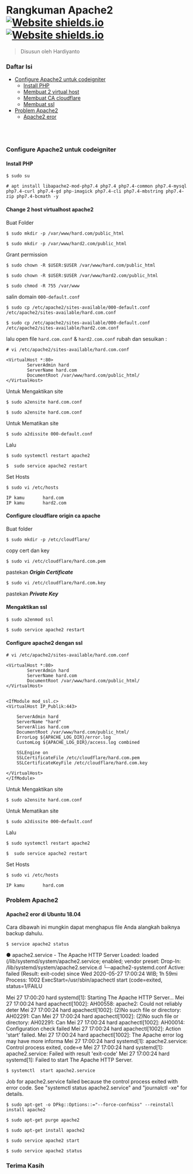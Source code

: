 # Rangkuman Apache2 [![Website shields.io](https://img.shields.io/badge/codeigniter-v--3.x-orange)](http://shields.io/) [![Website shields.io](https://img.shields.io/badge/apache2----yellow)](http://shields.io/)
> Disusun oleh Hardiyanto


### Daftar Isi

* [Configure Apache2 untuk codeigniter](#configurasi-apache2-untuk-codeigniter)
    * [Install PHP](#install-php)
    * [Membuat 2 virtual host](#change-2-host-virtualhost-apache2)
    * [Membuat CA cloudflare](#configure-cloudflare-origin-ca-apache)
    * [Membuat ssl](#configure-apache2-dengan-ssl)
* [Problem Apache2](#problem-apache2)
    * [Apache2 eror](#apache2-eror-di-ubuntu-1804)
<br>
</br>

### Configure Apache2 untuk codeigniter

#### Install PHP
```
$ sudo su
```
```
# apt install libapache2-mod-php7.4 php7.4 php7.4-common php7.4-mysql php7.4-curl php7.4-gd php-imagick php7.4-cli php7.4-mbstring php7.4-zip php7.4-bcmath -y
```
#### Change 2 host virtualhost apache2
Buat Folder
```
$ sudo mkdir -p /var/www/hard.com/public_html
```
```
$ sudo mkdir -p /var/www/hard2.com/public_html
```
Grant permission
```
$ sudo chown -R $USER:$USER /var/www/hard.com/public_html
```
```
$ sudo chown -R $USER:$USER /var/www/hard2.com/public_html
```
```
$ sudo chmod -R 755 /var/www
```

salin domain ```000-default.conf```
```
$ sudo cp /etc/apache2/sites-available/000-default.conf /etc/apache2/sites-available/hard.com.conf
```
```
$ sudo cp /etc/apache2/sites-available/000-default.conf /etc/apache2/sites-available/hard2.com.conf
```
lalu open file ```hard.com.conf``` & ```hard2.com.conf``` rubah dan sesuikan :
```
# vi /etc/apache2/sites-available/hard.com.conf
```
```
<VirtualHost *:80> 
        ServerAdmin hard
        ServerName hard.com  
        DocumentRoot /var/www/hard.com/public_html/ 
</VirtualHost> 
```
Untuk Mengaktikan site
```
$ sudo a2ensite hard.com.conf
```
```
$ sudo a2ensite hard.com.conf
```
Untuk Mematikan site
```
$ sudo a2dissite 000-default.conf
```
Lalu
```
$ sudo systemctl restart apache2
```
```
$  sudo service apache2 restart
```

Set Hosts
```
$ sudo vi /etc/hosts
```
```
IP kamu       hard.com
IP kamu       hard2.com
```

#### Configure cloudflare origin ca apache
Buat folder
```
$ sudo mkdir -p /etc/cloudflare/
```
copy cert dan key
```
$ sudo vi /etc/cloudflare/hard.com.pem
```
pastekan  ***Origin Certificate*** 
```
$ sudo vi /etc/cloudflare/hard.com.key
```
pastekan ***Private Key***

#### Mengaktikan ssl
```
$ sudo a2enmod ssl
```
```
$ sudo service apache2 restart
```
#### Configure apache2 dengan ssl

```
# vi /etc/apache2/sites-available/hard.com.conf
```
```
<VirtualHost *:80> 
        ServerAdmin hard  
        ServerName hard.com  
        DocumentRoot /var/www/hard.com/public_html/ 
</VirtualHost> 
 
 
<IfModule mod_ssl.c> 
<VirtualHost IP_Publik:443> 
 
    ServerAdmin hard  
    ServerName "hard" 
    ServerAlias hard.com
    DocumentRoot /var/www/hard.com/public_html/
    ErrorLog ${APACHE_LOG_DIR}/error.log
    CustomLog ${APACHE_LOG_DIR}/access.log combined

    SSLEngine on
    SSLCertificateFile /etc/cloudflare/hard.com.pem
    SSLCertificateKeyFile /etc/cloudflare/hard.com.key

</VirtualHost>
</IfModule>
```
Untuk Mengaktikan site
```
$ sudo a2ensite hard.com.conf
```
Untuk Mematikan site
```
$ sudo a2dissite 000-default.conf
```
Lalu
```
$ sudo systemctl restart apache2
```
```
$  sudo service apache2 restart
```

Set Hosts
```
$ sudo vi /etc/hosts
```
```
IP kamu       hard.com
```

### Problem Apache2

#### Apache2 eror di Ubuntu 18.04

Cara dibawah ini mungkin dapat menghapus file Anda alangkah
 baiknya backup dahulu.
 ```
$ service apache2 status
```
● apache2.service - The Apache HTTP Server
   Loaded: loaded (/lib/systemd/system/apache2.service; enabled; vendor preset: 
  Drop-In: /lib/systemd/system/apache2.service.d
           └─apache2-systemd.conf
   Active: failed (Result: exit-code) since Wed 2020-05-27 17:00:24 WIB; 1h 59mi
  Process: 1002 ExecStart=/usr/sbin/apachectl start (code=exited, status=1/FAILU

Mei 27 17:00:20 hard systemd[1]: Starting The Apache HTTP Server...
Mei 27 17:00:24 hard apachectl[1002]: AH00558: apache2: Could not reliably deter
Mei 27 17:00:24 hard apachectl[1002]: (2)No such file or directory: AH02291: Can
Mei 27 17:00:24 hard apachectl[1002]: (2)No such file or directory: AH02291: Can
Mei 27 17:00:24 hard apachectl[1002]: AH00014: Configuration check failed
Mei 27 17:00:24 hard apachectl[1002]: Action 'start' failed.
Mei 27 17:00:24 hard apachectl[1002]: The Apache error log may have more informa
Mei 27 17:00:24 hard systemd[1]: apache2.service: Control process exited, code=e
Mei 27 17:00:24 hard systemd[1]: apache2.service: Failed with result 'exit-code'
Mei 27 17:00:24 hard systemd[1]: Failed to start The Apache HTTP Server.
```
$ systemctl  start apache2.service
```
Job for apache2.service failed because the control process exited with error code.
See "systemctl status apache2.service" and "journalctl -xe" for details.
```
$ sudo apt-get -o DPkg::Options::="--force-confmiss" --reinstall install apache2
```
```
$ sudo apt-get purge apache2
```
```
$ sudo apt-get install apache2
```
```
$ sudo service apache2 start
```
```
$ sudo service apache2 status
```

### Terima Kasih
